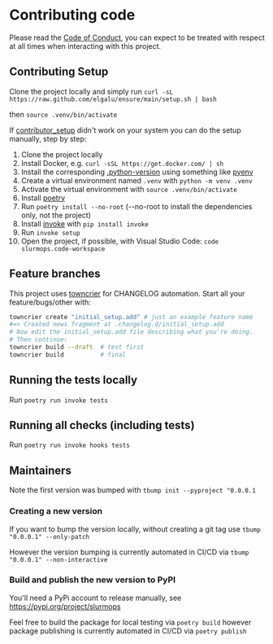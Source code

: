 # Contributing code

Please read the [Code of Conduct](https://github.com/spulec/moto/blob/master/CODE_OF_CONDUCT.md), you
can expect to be treated with respect at all times when interacting with this project.

## Contributing Setup

Clone the project locally and simply run `curl -sL https://raw.github.com/elgalu/ensure/main/setup.sh | bash`

then `source .venv/bin/activate`

If [contributor_setup](contributing/contributor_setup.sh) didn't work on your system you can do the setup
manually, step by step:

1. Clone the project locally
1. Install Docker, e.g. `curl -sSL https://get.docker.com/ | sh`
1. Install the corresponding [.python-version](./.python-version) using something
   like [pyenv](https://github.com/pyenv/pyenv)
1. Create a virtual environment named `.venv` with `python -m venv .venv`
1. Activate the virtual environment with `source .venv/bin/activate`
1. Install [poetry](https://poetry.eustace.io/docs/#installation)
1. Run `poetry install --no-root` (--no-root to install the dependencies only, not the project)
1. Install [invoke](https://www.pyinvoke.org/installing.html) with `pip install invoke`
1. Run `invoke setup`
1. Open the project, if possible, with Visual Studio Code: `code slurmops.code-workspace`

## Feature branches

This project uses [towncrier](https://github.com/twisted/towncrier) for CHANGELOG automation.
Start all your feature/bugs/other with:

```sh
towncrier create "initial_setup.add" # just an example feature name
#=> Created news fragment at .changelog.d/initial_setup.add
# Now edit the initial_setup.add file describing what you're doing.
# Then continue:
towncrier build --draft  # test first
towncrier build          # final
```

## Running the tests locally

Run `poetry run invoke tests`

## Running all checks (including tests)

Run `poetry run invoke hooks tests`

## Maintainers

Note the first version was bumped with `tbump init --pyproject "0.0.0.1`

### Creating a new version

If you want to bump the version locally, without creating a git tag use `tbump "0.0.0.1" --only-patch`

However the version bumping is currently automated in CI/CD via `tbump "0.0.0.1" --non-interactive`

### Build and publish the new version to PyPI

You'll need a PyPi account to release manually, see <https://pypi.org/project/slurmops>

Feel free to build the package for local testing via `poetry build` however package publishing is
currently automated in CI/CD via `poetry publish`
